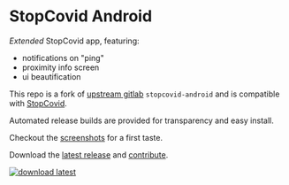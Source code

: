 StopCovid Android
=================

_Extended_ StopCovid app, featuring:

- notifications on "ping"
- proximity info screen
- ui beautification

This repo is a fork of [upstream gitlab][upstream]
`stopcovid-android` and is compatible with [StopCovid][StopCovid].

Automated release builds are provided for transparency and easy install.

Checkout the [screenshots][screenshots] for a first taste.

Download the [latest release][latest] and [contribute][contribute].

[![download latest][download]][release]




[StopCovid]: https://gitlab.inria.fr/stopcovid19/accueil/
[upstream]:  https://gitlab.inria.fr/stopcovid19/stopcovid-android/
[download]:  https://coviiid.github.io/app/direct-download-apk.png
[release]:   ../../releases/latest/download/stopcovid-release.apk
[latest]:    ../../releases/latest/
[contribute]: CONTRIBUTING.md
[screenshots]: https://coviiid.github.io/app
